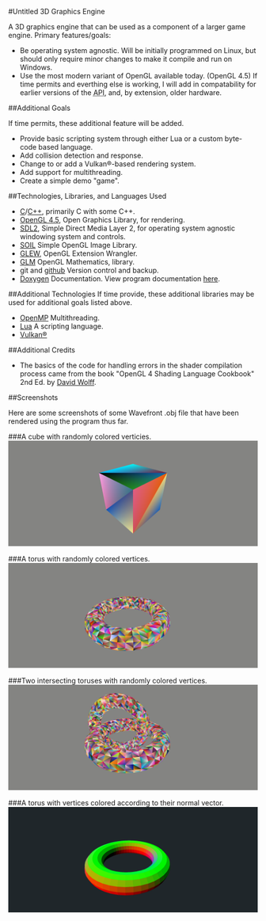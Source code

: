 
#Untitled 3D Graphics Engine 

A 3D graphics engine that can be used as a component of a larger game engine.
Primary features/goals:
* Be operating system agnostic.  Will be initially programmed on Linux, but
should only require minor changes to make it compile and run on Windows.
* Use the most modern variant of OpenGL available today. (OpenGL 4.5)  If time
permits and everthing else is working, I will add in compatability for earlier
versions of the <abbr title="Application Program Interface">API</abbr>, and, by
extension, older hardware.

##Additional Goals

If time permits, these additional feature will be added.
* Provide basic scripting system through either Lua or a custom byte-code based
language.
* Add collision detection and response.
* Change to or add a Vulkan®-based rendering system.
* Add support for multithreading.
* Create a simple demo "game".

##Technologies, Libraries, and Languages Used
* [C](http://en.cppreference.com/w/c/)/[C++](http://en.cppreference.com/w/cpp/),
primarily C with some C++.
* [OpenGL 4.5](https://www.opengl.org/about/), Open Graphics Library, for rendering.
* [SDL2](https://www.libsdl.org/index.php), Simple Direct Media Layer 2, for
operating system agnostic windowing system and controls.
* [SOIL](http://www.lonesock.net/soil.html) Simple OpenGL Image Library.
* [GLEW](http://glew.sourceforge.net/), OpenGL Extension Wrangler.
* [GLM](http://glm.g-truc.net/0.9.4/) OpenGL Mathematics, library.
* git and [github](https://github.com/) Version control and backup.
* [Doxygen](http://www.stack.nl/~dimitri/doxygen/) Documentation.  View
program documentation
[here](http://www.ecst.csuchico.edu/~tcarrel/Senior_Project/html/index.html).

##Additional Technologies
If time provide, these additional libraries may be used for additional goals
listed above.
* [OpenMP](http://www.openmp.org/) Multithreading.
* [Lua](https://www.lua.org/) A scripting language.
* [Vulkan®](https://www.khronos.org/vulkan/)

##Additional Credits
* The basics of the code for handling errors in the shader compilation process
came from the book "OpenGL 4 Shading Language Cookbook" 2nd Ed. by
[David Wolff](https://github.com/daw42/glslcookbook).


##Screenshots

Here are some screenshots of some Wavefront .obj file that have been rendered
using the program thus far.

###A cube with randomly colored verticies.
![A Cube](/.Images/cube.png)

###A torus with randomly colored vertices.
![A Torus](/.Images/torus.png)

###Two intersecting toruses with randomly colored vertices.
![Two linked toruses.](/.Images/toruses.png)

###A torus with vertices colored according to their normal vector.
![Normal Colored Torus](/.Images/torus_normals.png)
